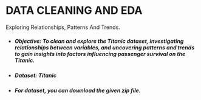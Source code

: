 # DATA CLEANING AND EDA
Exploring Relationships, Patterns And Trends.

- ##### Objective: To clean and explore the Titanic dataset, investigating relationships between variables, and uncovering patterns and trends to gain insights into factors influencing passenger survival on the Titanic.
- ##### Dataset: Titanic
- ##### For dataset, you can download the given zip file.
